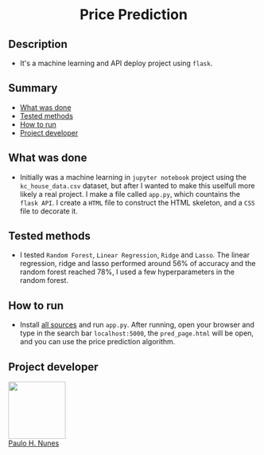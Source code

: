 <h1 align="center">Price Prediction</h1>

## Description

* It's a machine learning and API deploy project using `flask`.

## Summary

* [What was done](#What-was-done)
* [Tested methods](#Tested-methods)
* [How to run](#How-to-run)
* [Project developer](#Project-developer)

## What was done

* Initially was a machine learning in `jupyter notebook` project using the `kc_house_data.csv` dataset, but after I wanted to make this uselfull more likely a real project. I make a file called `app.py`, which countains the `flask API`. I create a `HTML` file to construct the HTML skeleton, and a `CSS` file to decorate it.

## Tested methods

* I tested `Random Forest`, `Linear Regression`, `Ridge` and `Lasso`.
The linear regression, ridge and lasso performed around 56% of accuracy and the random forest reached 78%, I used a few hyperparameters in the random forest.

## How to run

* Install [all sources](https://github.com/Paulooo0/House-Rocket-price-prediction-) and run `app.py`. After running, open your browser and type in the search bar `localhost:5000`, the `pred_page.html` will be open, and you can use the price prediction algorithm.

## Project developer

<img src="https://avatars.githubusercontent.com/u/110143071?s=400&u=d4e733aa17a79d46d89e1a001470f6252508e3b7&v=4"
width=115><br>
[Paulo H. Nunes](https://github.com/Paulooo0)

